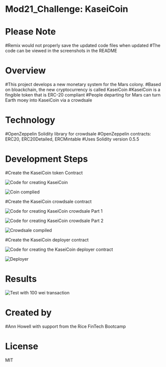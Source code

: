 # Mod21_Challenge: KaseiCoin

# Please Note
#Remix would not properly save the updated code files when updated
#The code can be viewed in the screenshots in the README 

# Overview
#This project develops a new monetary system for the Mars colony.
#Based on bloackchain, the new cryptocurrency is called KaseiCoin
#KaseiCoin is a fingible token that is ERC-20 compliant
#People departing for Mars can turn Earth moey into KaseiCoin via a crowdsale


# Technology
#OpenZeppelin Solidity library for crowdsale
#OpenZeppelin contracts: ERC20, ERC20Detailed, ERCMintable
#Uses Solidity version 0.5.5


# Development Steps
#Create the KaseiCoin token Contract

![Code for creating KaseiCoin](<code_copy_kaseicoinsol.png>)

![Coin complied](<deploy2_contract_address_to_crowdsale.png>)


#Create the KaseiCoin crowdsale contract

![Code for creating KaseiCoin crowdsale Part 1](<code_copy_kaseicoincrowdsalesol1.png>)

![Code for creating KaseiCoin crowdsale Part 2](<code_copy_kaseicoincrowdsalesol2.png>)

![Crowdsale compiled](<secondKaseicoinCrowdsalecompile.png>)


#Create the KaseiCoin deployer contract

![Code for creating the KaseiCoin deployer contract](<deploy_kaseicoincowdsaledeployer.png>)

![Deployer](<deploy2_contract_address_to_crowdsale.png>)

# Results

![Test with 100 wei transaction](100_wei_transaction.png)

# Created by
#Ann Howell with support from the Rice FinTech Bootcamp

# License
MIT